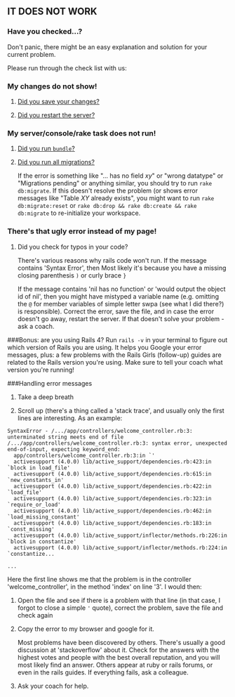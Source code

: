 ## IT DOES NOT WORK

### Have you checked...?

Don't panic, there might be an easy explanation and solution for your current problem.

Please run through the check list with us:

### My changes do not show!

1. [Did you save your changes?](cheatsheet/changes.md#did-you-save-your-changes)

2. [Did you restart the server?](cheatsheet/changes.md#did-you-restart-the-server)

### My server/console/rake task does not run!

1. [Did you run ``bundle``?](cheatsheet/bundler.md#did-you-run-bundle)
2. [Did you run all migrations?](cheatsheet/bundler.md#did-you-run-all-migrations)

   If the error is something like "... has no field _xy_" or "wrong datatype" or "Migrations pending" or anything
   similar, you should try to run ``rake db:migrate``. If this doesn't resolve the problem (or shows error messages like
   "Table _XY_ already exists", you might want to run ``rake db:migrate:reset`` or ``rake db:drop && rake db:create &&
   rake db:migrate`` to re-initialize your workspace.

### There's that ugly error instead of my page!

1. Did you check for typos in your code?

   There's various reasons why rails code won't run. If the message contains 'Syntax Error', then Most likely it's
   because you have a missing closing parenthesis ``)`` or curly brace ``}``

   If the message contains 'nil has no function' or 'would output the object id of nil', then you might have mistyped a
   variable name (e.g. omitting the ``@`` for member variables of simple letter swpa (see what I did there?) is
   responsible). Correct the error, save the file, and in case the error doesn't go away, restart the server. If that
   doesn't solve your problem - ask a coach.



###Bonus: are you using Rails 4?
Run ```rails -v``` in your terminal to figure out which version of Rails you are using. It helps you Google your error messages, plus: a few problems with the Rails Girls (follow-up) guides are related to the Rails version you're using. Make sure to tell your coach what version you're running!

###Handling error messages

1. Take a deep breath

2. Scroll up (there's a thing called a 'stack trace', and usually only the first lines are interesting. As an example:

```
SyntaxError - /.../app/controllers/welcome_controller.rb:3: unterminated string meets end of file
/.../app/controllers/welcome_controller.rb:3: syntax error, unexpected end-of-input, expecting keyword_end:
  app/controllers/welcome_controller.rb:3:in `'
  activesupport (4.0.0) lib/active_support/dependencies.rb:423:in `block in load_file'
  activesupport (4.0.0) lib/active_support/dependencies.rb:615:in `new_constants_in'
  activesupport (4.0.0) lib/active_support/dependencies.rb:422:in `load_file'
  activesupport (4.0.0) lib/active_support/dependencies.rb:323:in `require_or_load'
  activesupport (4.0.0) lib/active_support/dependencies.rb:462:in `load_missing_constant'
  activesupport (4.0.0) lib/active_support/dependencies.rb:183:in `const_missing'
  activesupport (4.0.0) lib/active_support/inflector/methods.rb:226:in `block in constantize'
  activesupport (4.0.0) lib/active_support/inflector/methods.rb:224:in `constantize...

...
```

Here the first line shows me that the problem is in the controller 'welcome_controller', in the method 'index' on line
'3'. I would then:

   1. Open the file and see if there is a problem with that line (in that case, I forgot to close a simple ``'`` quote),
      correct the problem, save the file and check again

   2. Copy the error to my browser and google for it.

      Most problems have been discovered by others. There's usually a good discussion at 'stackoverflow' about it. Check
      for the answers with the highest votes and people with the best overall reputation, and you will most likely find
      an answer. Others appear at ruby or rails forums, or even in the rails guides. If everything fails, ask a colleague.

   3. Ask your coach for help.
